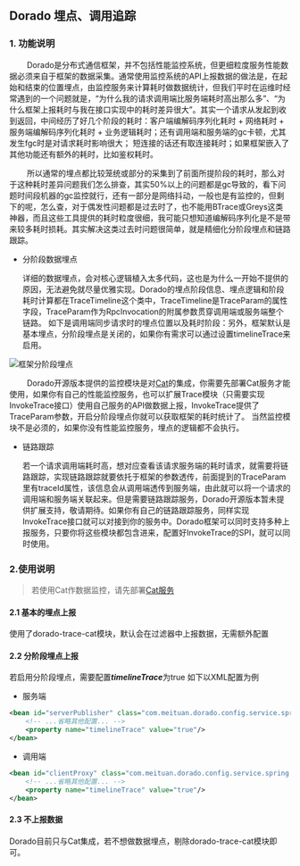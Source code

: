 
## Dorado 埋点、调用追踪

### 1. 功能说明

&nbsp;&nbsp;&nbsp;&nbsp;&nbsp;&nbsp;&nbsp;&nbsp;Dorado是分布式通信框架，并不包括性能监控系统，但更细粒度服务性能数据必须来自于框架的数据采集。通常使用监控系统的API上报数据的做法是，在起始和结束的位置埋点，由监控服务来计算耗时做数据统计，但我们平时在运维时经常遇到的一个问题就是，“为什么我的请求调用端比服务端耗时高出那么多”、“为什么框架上报耗时与我在接口实现中的耗时差异很大”。其实一个请求从发起到收到返回，中间经历了好几个阶段的耗时：客户端编解码序列化耗时 + 网络耗时 + 服务端编解码序列化耗时 + 业务逻辑耗时；还有调用端和服务端的gc卡顿，尤其发生fgc时是对请求耗时影响很大； 短连接的话还有取连接耗时；如果框架嵌入了其他功能还有额外的耗时，比如鉴权耗时。

&nbsp;&nbsp;&nbsp;&nbsp;&nbsp;&nbsp;&nbsp;&nbsp;所以通常的埋点都比较笼统或部分的采集到了前面所提阶段的耗时，那么对于这种耗时差异问题我们怎么排查，其实50%以上的问题都是gc导致的，看下问题时间段机器的gc监控就行，还有一部分是网络抖动，一般也是有监控的，但剩下的呢，怎么查，对于偶发性问题都是过去时了，也不能用BTrace或Greys这类神器，而且这些工具提供的耗时粒度很细，我可能只想知道编解码序列化是不是带来较多耗时损耗。其实解决这类过去时问题很简单，就是精细化分阶段埋点和链路跟踪。

* 分阶段数据埋点

   详细的数据埋点，会对核心逻辑植入太多代码，这也是为什么一开始不提供的原因，无法避免就尽量优雅实现。Dorado的埋点阶段信息、埋点逻辑和阶段耗时计算都在TraceTimeline这个类中，TraceTimeline是TraceParam的属性字段，TraceParam作为RpcInvocation的附属参数贯穿调用端或服务端整个链路。
如下是调用端同步请求时的埋点位置以及耗时阶段：另外，框架默认是基本埋点，分阶段埋点是关闭的，如果你有需求可以通过设置timelineTrace来启用。

![框架分阶段埋点](../img/Timeline.svg)

&nbsp;&nbsp;&nbsp;&nbsp;&nbsp;&nbsp;&nbsp;&nbsp;Dorado开源版本提供的监控模块是对[Cat](https://github.com/dianping/cat)的集成，你需要先部署Cat服务才能使用，如果你有自己的性能监控服务，也可以扩展Trace模块（只需要实现InvokeTrace接口）使用自己服务的API做数据上报，InvokeTrace提供了TraceParam参数，开启分阶段埋点你就可以获取框架的耗时统计了。
当然监控模块不是必须的，如果你没有性能监控服务，埋点的逻辑都不会执行。

* 链路跟踪

   若一个请求调用端耗时高，想对应查看该请求服务端的耗时请求，就需要将链路跟踪，实现链路跟踪就要依托于框架的参数透传，前面提到的TraceParam里有traceId属性，该信息会从调用端透传到服务端，由此就可以将一个请求的调用端和服务端关联起来。但是需要链路跟踪服务，Dorado开源版本暂未提供扩展支持，敬请期待。如果你有自己的链路跟踪服务，同样实现InvokeTrace接口就可以对接到你的服务中。Dorado框架可以同时支持多种上报服务，只要你将这些模块都包含进来，配置好InvokeTrace的SPI，就可以同时使用。


### 2.使用说明
>若使用Cat作数据监控，请先部署[Cat服务](https://github.com/dianping/cat)

#### 2.1 基本的埋点上报
使用了dorado-trace-cat模块，默认会在过滤器中上报数据，无需额外配置

#### 2.2 分阶段埋点上报
若启用分阶段埋点，需要配置***timelineTrace***为true
如下以XML配置为例

- 服务端
```xml
<bean id="serverPublisher" class="com.meituan.dorado.config.service.spring.ServiceBean">
    <!-- ...省略其他配置... -->
    <property name="timelineTrace" value="true"/>
</bean>
```
- 调用端
```xml
<bean id="clientProxy" class="com.meituan.dorado.config.service.spring.ReferenceBean">
    <!-- ...省略其他配置... -->
    <property name="timelineTrace" value="true"/>
</bean>
```

#### 2.3 不上报数据
Dorado目前只与Cat集成，若不想做数据埋点，剔除dorado-trace-cat模块即可。
